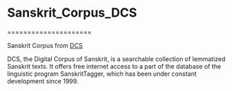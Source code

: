 # Sanskrit_Corpus_DCS
=====================

Sanskrit Corpus from [DCS](http://kjc-sv013.kjc.uni-heidelberg.de/dcs/index.php)


DCS, the Digital Corpus of Sanskrit, is a searchable collection of lemmatized Sanskrit texts. It offers free internet access to a part of the database of the linguistic program SanskritTagger, which has been under constant development since 1999.
